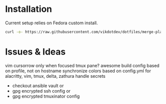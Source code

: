 # Installation
Current setup relies on Fedora custom install.
```bash
curl -o- https://raw.githubusercontent.com/vikdotdev/dotfiles/merge-playbook/bin/setup
```

# Issues & Ideas
vim cursorrow only when focused tmux pane?
awesome build config based on profile, not on hostname
synchronize colors based on config.yml for alacritty, vim, tmux, delta, zathura
handle secrets
  - checkout ansible vault or
  - gpg encrypted ssh config or
  - gpg encrypted tmuxinator config

